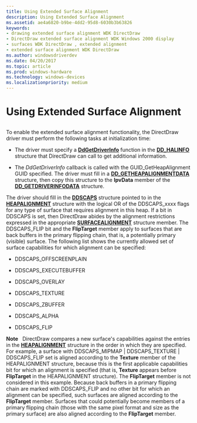 ```yaml
---
title: Using Extended Surface Alignment
description: Using Extended Surface Alignment
ms.assetid: ae4a6820-b9be-4dd2-95d8-6030b3b63826
keywords:
- drawing extended surface alignment WDK DirectDraw
- DirectDraw extended surface alignment WDK Windows 2000 display
- surfaces WDK DirectDraw , extended alignment
- extended surface alignment WDK DirectDraw
ms.author: windowsdriverdev
ms.date: 04/20/2017
ms.topic: article
ms.prod: windows-hardware
ms.technology: windows-devices
ms.localizationpriority: medium
---
```


# Using Extended Surface Alignment


## <span id="ddk_using_extended_surface_alignment_gg"></span><span id="DDK_USING_EXTENDED_SURFACE_ALIGNMENT_GG"></span>


To enable the extended surface alignment functionality, the DirectDraw driver must perform the following tasks at initialization time:

-   The driver must specify a [**DdGetDriverInfo**](https://msdn.microsoft.com/library/windows/hardware/ff549404) function in the [**DD\_HALINFO**](https://msdn.microsoft.com/library/windows/hardware/ff551627) structure that DirectDraw can call to get additional information.

-   The *DdGetDriverInfo* callback is called with the GUID\_GetHeapAlignment GUID specified. The driver must fill in a [**DD\_GETHEAPALIGNMENTDATA**](https://msdn.microsoft.com/library/windows/hardware/ff551572) structure, then copy this structure to the **lpvData** member of the [**DD\_GETDRIVERINFODATA**](https://msdn.microsoft.com/library/windows/hardware/ff551550) structure.

The driver should fill in the [**DDSCAPS**](https://msdn.microsoft.com/library/windows/hardware/ff550286) structure pointed to in the [**HEAPALIGNMENT**](https://msdn.microsoft.com/library/windows/hardware/ff567265) structure with the logical OR of the DDSCAPS\_xxxx flags for any type of surface that requires alignment in this heap. If a bit in DDSCAPS is set, then DirectDraw abides by the alignment restrictions expressed in the appropriate [**SURFACEALIGNMENT**](https://msdn.microsoft.com/library/windows/hardware/ff569895) structure member. The DDSCAPS\_FLIP bit and the **FlipTarget** member apply to surfaces that are back buffers in the primary flipping chain, that is, a potentially primary (visible) surface. The following list shows the currently allowed set of surface capabilities for which alignment can be specified:

-   DDSCAPS\_OFFSCREENPLAIN

-   DDSCAPS\_EXECUTEBUFFER

-   DDSCAPS\_OVERLAY

-   DDSCAPS\_TEXTURE

-   DDSCAPS\_ZBUFFER

-   DDSCAPS\_ALPHA

-   DDSCAPS\_FLIP

**Note**   DirectDraw compares a new surface's capabilities against the entries in the [**HEAPALIGNMENT**](https://msdn.microsoft.com/library/windows/hardware/ff567265) structure in the order in which they are specified. For example, a surface with DDSCAPS\_MIPMAP | DDSCAPS\_TEXTURE | DDSCAPS\_FLIP set is aligned according to the **Texture** member of the HEAPALIGNMENT structure, because this is the first applicable capabilities bit for which an alignment is specified (that is, **Texture** appears before **FlipTarget** in the HEAPALIGNMENT structure). The **FlipTarget** member is not considered in this example. Because back buffers in a primary flipping chain are marked with DDSCAPS\_FLIP and no other bit for which an alignment can be specified, such surfaces are aligned according to the **FlipTarget** member. Surfaces that could potentially become members of a primary flipping chain (those with the same pixel format and size as the primary surface) are also aligned according to the **FlipTarget** member.

 

 

 





